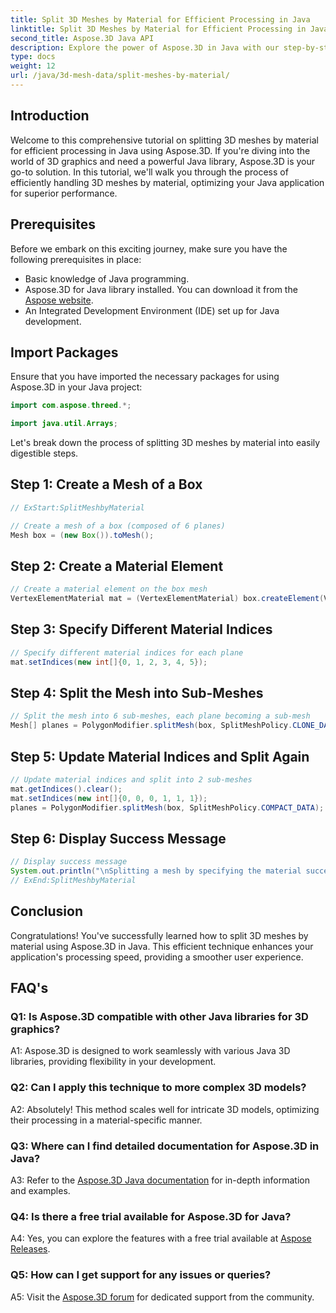 ```yaml
---
title: Split 3D Meshes by Material for Efficient Processing in Java
linktitle: Split 3D Meshes by Material for Efficient Processing in Java
second_title: Aspose.3D Java API
description: Explore the power of Aspose.3D in Java with our step-by-step guide on splitting 3D meshes efficiently by material. Enhance your application's performance seamlessly.
type: docs
weight: 12
url: /java/3d-mesh-data/split-meshes-by-material/
---
```

## Introduction

Welcome to this comprehensive tutorial on splitting 3D meshes by material for efficient processing in Java using Aspose.3D. If you're diving into the world of 3D graphics and need a powerful Java library, Aspose.3D is your go-to solution. In this tutorial, we'll walk you through the process of efficiently handling 3D meshes by material, optimizing your Java application for superior performance.

## Prerequisites

Before we embark on this exciting journey, make sure you have the following prerequisites in place:

- Basic knowledge of Java programming.
- Aspose.3D for Java library installed. You can download it from the [Aspose website](https://releases.aspose.com/3d/java/).
- An Integrated Development Environment (IDE) set up for Java development.

## Import Packages

Ensure that you have imported the necessary packages for using Aspose.3D in your Java project:

```java
import com.aspose.threed.*;

import java.util.Arrays;
```


Let's break down the process of splitting 3D meshes by material into easily digestible steps.

## Step 1: Create a Mesh of a Box

```java
// ExStart:SplitMeshbyMaterial

// Create a mesh of a box (composed of 6 planes)
Mesh box = (new Box()).toMesh();
```

## Step 2: Create a Material Element

```java
// Create a material element on the box mesh
VertexElementMaterial mat = (VertexElementMaterial) box.createElement(VertexElementType.MATERIAL, MappingMode.POLYGON, ReferenceMode.INDEX);
```

## Step 3: Specify Different Material Indices

```java
// Specify different material indices for each plane
mat.setIndices(new int[]{0, 1, 2, 3, 4, 5});
```

## Step 4: Split the Mesh into Sub-Meshes

```java
// Split the mesh into 6 sub-meshes, each plane becoming a sub-mesh
Mesh[] planes = PolygonModifier.splitMesh(box, SplitMeshPolicy.CLONE_DATA);
```

## Step 5: Update Material Indices and Split Again

```java
// Update material indices and split into 2 sub-meshes
mat.getIndices().clear();
mat.setIndices(new int[]{0, 0, 0, 1, 1, 1});
planes = PolygonModifier.splitMesh(box, SplitMeshPolicy.COMPACT_DATA);
```

## Step 6: Display Success Message

```java
// Display success message
System.out.println("\nSplitting a mesh by specifying the material successfully.");
// ExEnd:SplitMeshbyMaterial
```

## Conclusion

Congratulations! You've successfully learned how to split 3D meshes by material using Aspose.3D in Java. This efficient technique enhances your application's processing speed, providing a smoother user experience.

## FAQ's

### Q1: Is Aspose.3D compatible with other Java libraries for 3D graphics?

A1: Aspose.3D is designed to work seamlessly with various Java 3D libraries, providing flexibility in your development.

### Q2: Can I apply this technique to more complex 3D models?

A2: Absolutely! This method scales well for intricate 3D models, optimizing their processing in a material-specific manner.

### Q3: Where can I find detailed documentation for Aspose.3D in Java?

A3: Refer to the [Aspose.3D Java documentation](https://reference.aspose.com/3d/java/) for in-depth information and examples.

### Q4: Is there a free trial available for Aspose.3D for Java?

A4: Yes, you can explore the features with a free trial available at [Aspose Releases](https://releases.aspose.com/).

### Q5: How can I get support for any issues or queries?

A5: Visit the [Aspose.3D forum](https://forum.aspose.com/c/3d/18) for dedicated support from the community.

